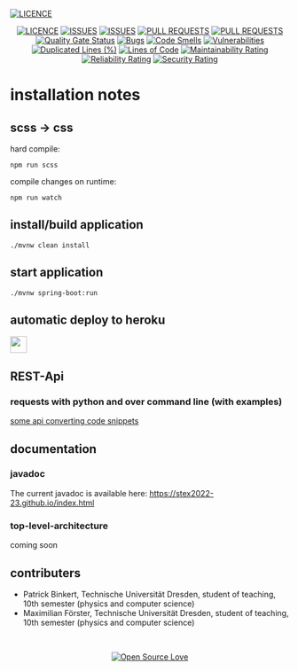 [![LICENCE](documentation/logo_sgl2regex_large.png)](https://sql2regex.herokuapp.com)

<div align="center">
  
  [![LICENCE](https://img.shields.io/github/license/StEx2022-23/sql2regex.svg)](https://github.com/binkertpat/sql2regex)
  [![ISSUES](https://img.shields.io/github/issues/StEx2022-23/sql2regex.svg)](https://github.com/binkertpat/sql2regex)
  [![ISSUES](https://img.shields.io/github/issues-closed/StEx2022-23/sql2regex.svg)](https://github.com/binkertpat/sql2regex)
  [![PULL REQUESTS](https://img.shields.io/github/issues-pr/StEx2022-23/sql2regex.svg)](https://github.com/binkertpat/sql2regex)
  [![PULL REQUESTS](https://img.shields.io/github/issues-pr-closed/StEx2022-23/sql2regex.svg)](https://github.com/binkertpat/sql2regex)
  [![Quality Gate Status](https://sonarcloud.io/api/project_badges/measure?project=StEx2022-23_sql2regex&metric=alert_status)](https://sonarcloud.io/summary/new_code?id=StEx2022-23_sql2regex)
  [![Bugs](https://sonarcloud.io/api/project_badges/measure?project=StEx2022-23_sql2regex&metric=bugs)](https://sonarcloud.io/summary/new_code?id=StEx2022-23_sql2regex)
  [![Code Smells](https://sonarcloud.io/api/project_badges/measure?project=StEx2022-23_sql2regex&metric=code_smells)](https://sonarcloud.io/summary/new_code?id=StEx2022-23_sql2regex)
  [![Vulnerabilities](https://sonarcloud.io/api/project_badges/measure?project=StEx2022-23_sql2regex&metric=vulnerabilities)](https://sonarcloud.io/summary/new_code?id=StEx2022-23_sql2regex)
  [![Duplicated Lines (%)](https://sonarcloud.io/api/project_badges/measure?project=StEx2022-23_sql2regex&metric=duplicated_lines_density)](https://sonarcloud.io/summary/new_code?id=StEx2022-23_sql2regex)
  [![Lines of Code](https://sonarcloud.io/api/project_badges/measure?project=StEx2022-23_sql2regex&metric=ncloc)](https://sonarcloud.io/summary/new_code?id=StEx2022-23_sql2regex)
  [![Maintainability Rating](https://sonarcloud.io/api/project_badges/measure?project=StEx2022-23_sql2regex&metric=sqale_rating)](https://sonarcloud.io/summary/new_code?id=StEx2022-23_sql2regex)
  [![Reliability Rating](https://sonarcloud.io/api/project_badges/measure?project=StEx2022-23_sql2regex&metric=reliability_rating)](https://sonarcloud.io/summary/new_code?id=StEx2022-23_sql2regex)
  [![Security Rating](https://sonarcloud.io/api/project_badges/measure?project=StEx2022-23_sql2regex&metric=security_rating)](https://sonarcloud.io/summary/new_code?id=StEx2022-23_sql2regex)
</div>

# installation notes

## scss → css
hard compile:

<code>npm run scss</code>

compile changes on runtime:

<code>npm run watch</code>

## install/build application
<code>./mvnw clean install</code>

## start application
<code>./mvnw spring-boot:run </code>

## automatic deploy to heroku
<a href="https://sql2regex.herokuapp.com/"> 
  <img src="https://cdn.worldvectorlogo.com/logos/heroku-1.svg" height="30">
</a>

## REST-Api
### requests with python and over command line (with examples)

[some api converting code snippets](https://github.com/StEx2022-23/sql2regex/tree/main/apirequestsnippets)

## documentation

### javadoc
The current javadoc is available here: https://stex2022-23.github.io/index.html

### top-level-architecture
coming soon

## contributers
- Patrick Binkert, Technische Universität Dresden, student of teaching, 10th semester (physics and computer science)
- Maximilian Förster, Technische Universität Dresden, student of teaching, 10th semester (physics and computer science)

<br> 

<div align="center">
  
  [![Open Source Love](https://badges.frapsoft.com/os/v3/open-source-175x29.png?v=103)](https://github.com/ellerbrock/open-source-badges/)

</div>
